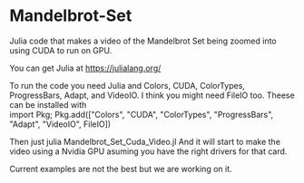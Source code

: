 # Mandelbrot-Set
Julia code that makes a video of the Mandelbrot Set being zoomed into using CUDA to run on GPU.

You can get Julia at https://julialang.org/

To run the code you need Julia and Colors, CUDA, ColorTypes, ProgressBars, Adapt, and VideoIO.
I think you might need FileIO too.
Theese can be installed with          
                                  import Pkg; Pkg.add(["Colors", "CUDA", "ColorTypes", "ProgressBars", "Adapt", "VideoIO", FileIO])

Then just julia Mandelbrot_Set_Cuda_Video.jl
And it will start to make the video using a Nvidia GPU asuming you have the right drivers for that card.

Current examples are not the best but we are working on it.
